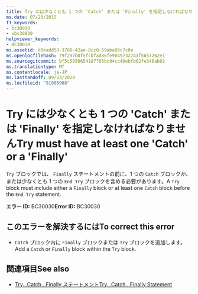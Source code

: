 ```yaml
---
title: Try には少なくとも 1 つの 'Catch' または 'Finally' を指定しなければなりません
ms.date: 07/20/2015
f1_keywords:
- bc30030
- vbc30030
helpviewer_keywords:
- BC30030
ms.assetid: d6eadd58-3788-42ae-8cc0-59aba86c7c0e
ms.openlocfilehash: 79f297b0fefcbfad86fe9049732243f5657262e1
ms.sourcegitcommit: bf5c5850654187705bc94cc40ebfb62fe346ab02
ms.translationtype: MT
ms.contentlocale: ja-JP
ms.lasthandoff: 09/23/2020
ms.locfileid: "91086908"
---
```

# <a name="try-must-have-at-least-one-catch-or-a-finally"></a><span data-ttu-id="871d7-102">Try には少なくとも 1 つの 'Catch' または 'Finally' を指定しなければなりません</span><span class="sxs-lookup"><span data-stu-id="871d7-102">Try must have at least one 'Catch' or a 'Finally'</span></span>

<span data-ttu-id="871d7-103">`Try` ブロックでは、 `Finally` ステートメントの前に、1 つの `Catch` ブロックか、または少なくとも 1 つの `End Try` ブロックを含める必要があります。</span><span class="sxs-lookup"><span data-stu-id="871d7-103">A `Try` block must include either a `Finally` block or at least one `Catch` block before the `End Try` statement.</span></span>  
  
 <span data-ttu-id="871d7-104">**エラー ID:** BC30030</span><span class="sxs-lookup"><span data-stu-id="871d7-104">**Error ID:** BC30030</span></span>  
  
## <a name="to-correct-this-error"></a><span data-ttu-id="871d7-105">このエラーを解決するには</span><span class="sxs-lookup"><span data-stu-id="871d7-105">To correct this error</span></span>  
  
- <span data-ttu-id="871d7-106">`Catch` ブロック内に `Finally` ブロックまたは `Try` ブロックを追加します。</span><span class="sxs-lookup"><span data-stu-id="871d7-106">Add a `Catch` or `Finally` block within the `Try` block.</span></span>  
  
## <a name="see-also"></a><span data-ttu-id="871d7-107">関連項目</span><span class="sxs-lookup"><span data-stu-id="871d7-107">See also</span></span>

- [<span data-ttu-id="871d7-108">Try...Catch...Finally ステートメント</span><span class="sxs-lookup"><span data-stu-id="871d7-108">Try...Catch...Finally Statement</span></span>](../language-reference/statements/try-catch-finally-statement.md)
